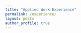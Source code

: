 ```yaml
---
title: "Applied Work Experience"
permalink: /experience/
layout: posts
author_profile: true
---
```

